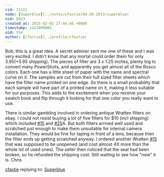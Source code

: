 ```yaml
---
cid: 11111
node: [Superblue](../notes/cfastie/04-20-2013/superblue)
nid: 6923
created_at: 2015-02-02 17:44:45 +0000
timestamp: 1422899085
uid: 554
author: [cfastie](../profile/cfastie)
---
```


Bob, this is a great idea. A secret admirer sent me one of these and I was very excited. I didn't know that any mortal could order them for only $3.95 (+$5.95 shipping). The pieces of filter are 3 x 1.25 inches, plenty big to convert many PowerShots, and apparently you get almost all of the Rosco colors. Each one has a little sheet of paper with the name and spectral curve on it. The samples are cut from their full sized filter sheets which have the filter name printed on one edge. So there is a small probability that each sample will have part of a printed name on it, making it less suitable for our purposes. This adds to the excitement when you receive your swatch book and flip through it looking for that one color you really want to use.

There is similar gambling involved in ordering antique Wratten filters on ebay. I could not resist buying a lot of five filters for $10 (incl shipping) which included [#15](/n/15) and [#25](/n/25)A. But both filters arrived well used and scratched just enough to make them unsuitable for internal camera installation. They would be fine for taping in front of a lens, because then the filter ends up getting scratched anyway. I ordered another Wratten [#15](/n/15) that was supposed to be unopened (and cost almost 4X more than the whole lot of used ones). The seller then noticed that the seal had been broken, so he refunded the shipping cost. Still waiting to see how "new" it is.
Chris

[cfastie](../profile/cfastie) replying to: [Superblue](../notes/cfastie/04-20-2013/superblue)

